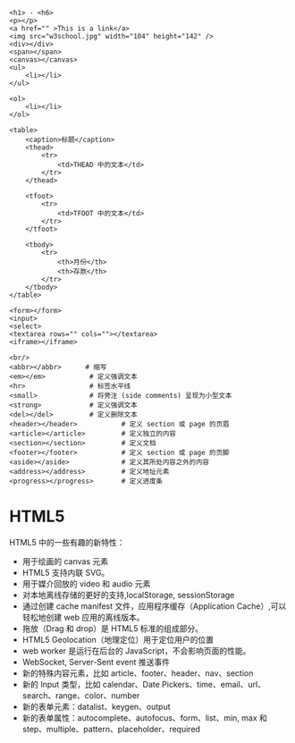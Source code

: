 ```
<h1> - <h6>
<p></p>
<a href="" >This is a link</a>
<img src="w3school.jpg" width="104" height="142" />
<div></div>
<span></span>
<canvas></canvas>
<ul>
	<li></li>
</ul>

<ol>
	<li></li>
</ol>

<table>
	<caption>标题</caption>
	<thead>
		<tr>
			<td>THEAD 中的文本</td>
		</tr>
	</thead>

	<tfoot>
		<tr>
			<td>TFOOT 中的文本</td>
		</tr>
	</tfoot>
  
	<tbody>
		<tr>
			<th>月份</th>
			<th>存款</th>
		</tr>
	</tbody>
</table>
	
<form></form>
<input>
<select>
<textarea rows="" cols=""></textarea>
<iframe></iframe>

<br/>
<abbr></abbr>      # 缩写
<em></em>			# 定义强调文本
<hr>				# 标签水平线
<small>				# 将旁注 (side comments) 呈现为小型文本
<strong>			# 定义强调文本
<del></del>			# 定义删除文本
<header></header>			# 定义 section 或 page 的页眉
<article></article>			# 定义独立的内容
<section></section>			# 定义文档
<footer></footer>			# 定义 section 或 page 的页脚
<aside></aside>				# 定义其所处内容之外的内容
<address></address> 		# 定义地址元素
<progress></progress>		# 定义进度条
```



# HTML5 

HTML5 中的一些有趣的新特性：

- 用于绘画的 canvas 元素
- HTML5 支持内联 SVG。
- 用于媒介回放的 video 和 audio 元素
- 对本地离线存储的更好的支持,localStorage, sessionStorage 
- 通过创建 cache manifest 文件，应用程序缓存（Application Cache）,可以轻松地创建 web 应用的离线版本。
- 拖放（Drag 和 drop）是 HTML5 标准的组成部分。
- HTML5 Geolocation（地理定位）用于定位用户的位置
- web worker 是运行在后台的 JavaScript，不会影响页面的性能。
- WebSocket, Server-Sent event 推送事件
- 新的特殊内容元素，比如 article、footer、header、nav、section
- 新的 Input 类型，比如 calendar、Date Pickers、time、email、url、search、range、color、number
- 新的表单元素：datalist、keygen、output
- 新的表单属性：autocomplete、autofocus、form、list、min, max 和 step、multiple、pattern、placeholder、required
